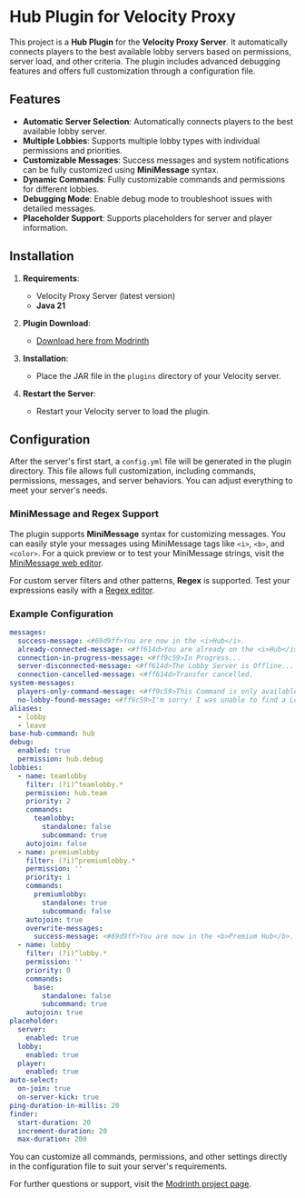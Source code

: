 <!-- modrinth_exclude.start -->

# Hub Plugin for Velocity Proxy

<!-- modrinth_exclude.end -->

This project is a **Hub Plugin** for the **Velocity Proxy Server**. It automatically connects players to the best
available lobby servers based on permissions, server load, and other criteria. The plugin includes advanced debugging
features and offers full customization through a configuration file.

## Features

- **Automatic Server Selection**: Automatically connects players to the best available lobby server.
- **Multiple Lobbies**: Supports multiple lobby types with individual permissions and priorities.
- **Customizable Messages**: Success messages and system notifications can be fully customized using **MiniMessage**
  syntax.
- **Dynamic Commands**: Fully customizable commands and permissions for different lobbies.
- **Debugging Mode**: Enable debug mode to troubleshoot issues with detailed messages.
- **Placeholder Support**: Supports placeholders for server and player information.

## Installation

1. **Requirements**:

    - Velocity Proxy Server (latest version)
    - **Java 21**

2. **Plugin Download**:

    - [Download here from Modrinth](https://modrinth.com/project/hub)

3. **Installation**:

    - Place the JAR file in the `plugins` directory of your Velocity server.

4. **Restart the Server**:

    - Restart your Velocity server to load the plugin.

## Configuration

After the server's first start, a `config.yml` file will be generated in the plugin directory. This file allows full
customization, including commands, permissions, messages, and server behaviors. You can adjust everything to meet your
server's needs.

### MiniMessage and Regex Support

The plugin supports **MiniMessage** syntax for customizing messages. You can easily style your messages using
MiniMessage tags like `<i>`, `<b>`, and `<color>`. For a quick preview or to test your MiniMessage strings, visit
the [MiniMessage web editor](https://webui.advntr.dev/).

For custom server filters and other patterns, **Regex** is supported. Test your expressions easily with
a [Regex editor](https://regex101.com/).

### Example Configuration

```yaml
messages:
  success-message: <#69d9ff>You are now in the <i>Hub</i>.
  already-connected-message: <#ff614d>You are already on the <i>Hub</i>.
  connection-in-progress-message: <#ff9c59>In Progress...
  server-disconnected-message: <#ff614d>The Lobby Server is Offline...
  connection-cancelled-message: <#ff614d>Transfer cancelled.
system-messages:
  players-only-command-message: <#ff9c59>This Command is only available to Players.
  no-lobby-found-message: <#ff9c59>I'm sorry! I was unable to find a Lobby Server for you.
aliases:
  - lobby
  - leave
base-hub-command: hub
debug:
  enabled: true
  permission: hub.debug
lobbies:
  - name: teamlobby
    filter: (?i)^teamlobby.*
    permission: hub.team
    priority: 2
    commands:
      teamlobby:
        standalone: false
        subcommand: true
    autojoin: false
  - name: premiumlobby
    filter: (?i)^premiumlobby.*
    permission: ''
    priority: 1
    commands:
      premiumlobby:
        standalone: true
        subcommand: false
    autojoin: true
    overwrite-messages:
      success-message: <#69d9ff>You are now in the <b>Premium Hub</b>.
  - name: lobby
    filter: (?i)^lobby.*
    permission: ''
    priority: 0
    commands:
      base:
        standalone: false
        subcommand: true
    autojoin: true
placeholder:
  server:
    enabled: true
  lobby:
    enabled: true
  player:
    enabled: true
auto-select:
  on-join: true
  on-server-kick: true
ping-duration-in-millis: 20
finder:
  start-duration: 20
  increment-duration: 20
  max-duration: 200
```

You can customize all commands, permissions, and other settings directly in the configuration file to suit your server's
requirements.

<!-- modrinth_exclude.start -->
For further questions or support, visit the [Modrinth project page](https://modrinth.com/project/hub).
<!-- modrinth_exclude.end -->